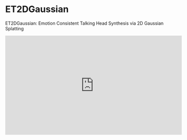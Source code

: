 # ET2DGaussian
ET2DGaussian: Emotion Consistent Talking Head Synthesis via 2D Gaussian Splatting
<iframe width="560" height="315"
  src="https://youtu.be/8OI_xcissU0"
  title="Demo Video"
  frameborder="0"
  allow="accelerometer; autoplay; clipboard-write; encrypted-media; gyroscope; picture-in-picture"
  allowfullscreen>
</iframe>
